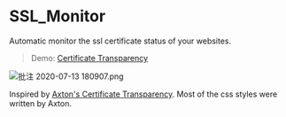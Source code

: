 # SSL_Monitor
Automatic monitor the ssl certificate status of your websites.

> Demo: [Certificate Transparency](https://ssl.learningman.top/)

![批注 2020-07-13 180907.png](https://i.loli.net/2020/07/13/BPoNb9TaW8r3GZz.png)

Inspired by [Axton's Certificate Transparency](https://flyhigher.top/develop/755.html).
Most of the css styles were written by Axton.
